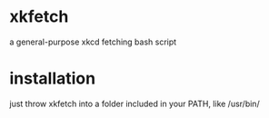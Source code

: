xkfetch
=======

a general-purpose xkcd fetching bash script


installation
============

just throw xkfetch into a folder included in your PATH, like /usr/bin/
